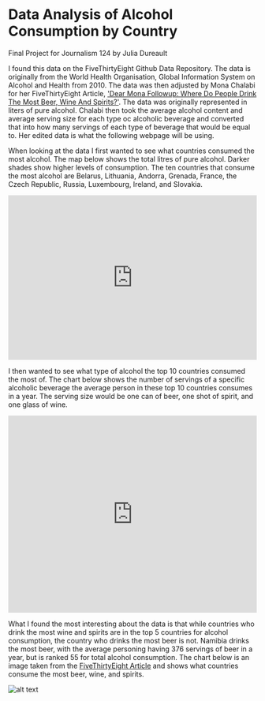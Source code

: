 # Data Analysis of Alcohol Consumption by Country

Final Project for Journalism 124 by Julia Dureault 

I found this data on the FiveThirtyEight Github Data Repository. The data is originally from the World Health Organisation, Global Information System on Alcohol and Health  from 2010. The data was then adjusted by Mona Chalabi for her FiveThirtyEight Article, ['Dear Mona Followup: Where Do People Drink The Most Beer, Wine And Spirits?'](https://fivethirtyeight.com/features/dear-mona-followup-where-do-people-drink-the-most-beer-wine-and-spirits/). The data was originally represented in liters of pure alcohol. Chalabi then took the average alcohol content and average serving size for each type oc alcoholic beverage and converted that into how many servings of each type of beverage that would be equal to. Her edited data is what the following webpage will be using. 

When looking at the data I first wanted to see what countries consumed the most alcohol. The map below shows the total litres of pure alcohol. Darker shades show higher levels of consumption. The ten countries that consume the most alcohol are Belarus, Lithuania, Andorra, Grenada, France, the Czech Republic, Russia, Luxembourg, Ireland, and Slovakia.   

<iframe title="Alcohol Consumption by Country" aria-label="map" id="datawrapper-chart-Q7plJ" src="https://datawrapper.dwcdn.net/Q7plJ/1/" scrolling="no" frameborder="0" style="width: 0; min-width: 100% !important; border: none;" height="334"></iframe><script type="text/javascript">!function(){"use strict";window.addEventListener("message",(function(a){if(void 0!==a.data["datawrapper-height"])for(var e in a.data["datawrapper-height"]){var t=document.getElementById("datawrapper-chart-"+e)||document.querySelector("iframe[src*='"+e+"']");t&&(t.style.height=a.data["datawrapper-height"][e]+"px")}}))}();
</script>

I then wanted to see what type of alcohol the top 10 countries consumed the most of. The chart below shows the number of servings of a specific alcoholic beverage the average person in these top 10 countries consumes in a year. The serving size would be one can of beer, one shot of spirit, and one glass of wine. 
 

<iframe title="What do countries with the highest alcohol consumption drink?" aria-label="chart" id="datawrapper-chart-XelXZ" src="https://datawrapper.dwcdn.net/XelXZ/2/" scrolling="no" frameborder="0" style="width: 0; min-width: 100% !important; border: none;" height="400"></iframe><script type="text/javascript">!function(){"use strict";window.addEventListener("message",(function(a){if(void 0!==a.data["datawrapper-height"])for(var e in a.data["datawrapper-height"]){var t=document.getElementById("datawrapper-chart-"+e)||document.querySelector("iframe[src*='"+e+"']");t&&(t.style.height=a.data["datawrapper-height"][e]+"px")}}))}();
</script>

What I found the most interesting about the data is that while countries who drink the most wine and spirits are in the top 5 countries for alcohol consumption, the country who drinks the most beer is not. Namibia drinks the most beer, with the average personing having 376 servings of beer in a year, but is ranked 55 for total alcohol consumption. The chart below is an image taken from the [FiveThirtyEight Article](https://fivethirtyeight.com/features/dear-mona-followup-where-do-people-drink-the-most-beer-wine-and-spirits/) and shows what countries consume the most beer, wine, and spirits. 

![alt text](https://fivethirtyeight.com/wp-content/uploads/2014/08/chalabi-datalab-alcohol-table-1.png?w=1150)

